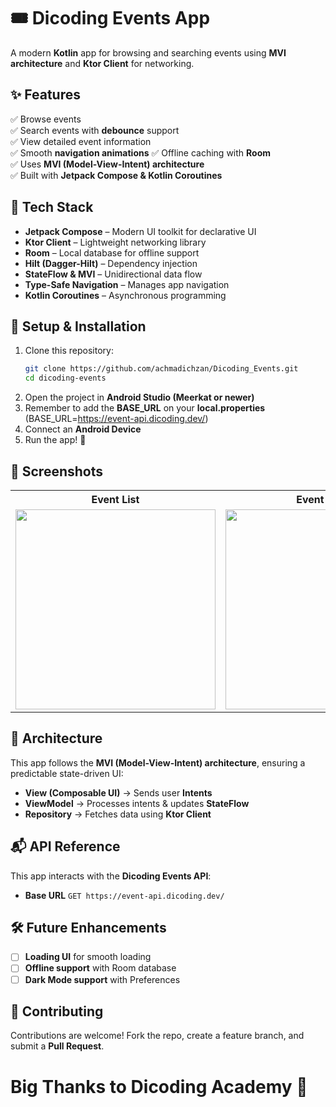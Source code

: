 # 🎟️ Dicoding Events App
A modern **Kotlin** app for browsing and searching events using **MVI architecture** and **Ktor Client** for networking.  

## ✨ Features
✅ Browse events  
✅ Search events with **debounce** support  
✅ View detailed event information  
✅ Smooth **navigation animations**
✅ Offline caching with **Room**  
✅ Uses **MVI (Model-View-Intent) architecture**  
✅ Built with **Jetpack Compose & Kotlin Coroutines**  

## 📌 Tech Stack
- **Jetpack Compose** – Modern UI toolkit for declarative UI  
- **Ktor Client** – Lightweight networking library
- **Room** – Local database for offline support  
- **Hilt (Dagger-Hilt)** – Dependency injection  
- **StateFlow & MVI** – Unidirectional data flow  
- **Type-Safe Navigation** – Manages app navigation  
- **Kotlin Coroutines** – Asynchronous programming  

## 🚀 Setup & Installation  
1. Clone this repository:  
   ```bash
   git clone https://github.com/achmadichzan/Dicoding_Events.git
   cd dicoding-events
   ```  
2. Open the project in **Android Studio (Meerkat or newer)**
3. Remember to add the **BASE_URL** on your **local.properties** (BASE_URL=https://event-api.dicoding.dev/)
4. Connect an **Android Device**  
5. Run the app! 🎉  

## 📸 Screenshots
<table>
  <tr>
    <th>Event List</th>
    <th>Event Detail</th>
    <th>Search Feature</th>
  </tr>
  <tr>
    <td><img src="https://github.com/user-attachments/assets/2f5185f0-9142-4940-aa56-2cf7f44b6098" width="320"/></td>
    <td><img src="https://github.com/user-attachments/assets/65708ae1-f617-417f-b3b2-5921c42f1408" width="320"/></td>
    <td><img src="https://github.com/user-attachments/assets/51e52242-156c-4ba8-b11e-08cdc0bdf516" width="320"/></td>
  </tr>
</table>

## 📜 Architecture
This app follows the **MVI (Model-View-Intent) architecture**, ensuring a predictable state-driven UI:  
- **View (Composable UI)** → Sends user **Intents**  
- **ViewModel** → Processes intents & updates **StateFlow**  
- **Repository** → Fetches data using **Ktor Client**  

## 📬 API Reference
This app interacts with the **Dicoding Events API**:  
- **Base URL** `GET https://event-api.dicoding.dev/`

## 🛠️ Future Enhancements
- [ ] **Loading UI** for smooth loading  
- [ ] **Offline support** with Room database  
- [ ] **Dark Mode support** with Preferences 

## 🤝 Contributing
Contributions are welcome! Fork the repo, create a feature branch, and submit a **Pull Request**.

# Big Thanks to Dicoding Academy 🎉

